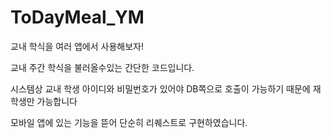 # ToDayMeal_YM
교내 학식을 여러 앱에서 사용해보자!

교내 주간 학식을 불러올수있는 간단한 코드입니다.

시스템상 교내 학생 아이디와 비밀번호가 있어야 DB쪽으로 호출이 가능하기 때문에 재학생만 가능합니다

모바일 앱에 있는 기능을 뜯어 단순히 리퀘스트로 구현하였습니다.
